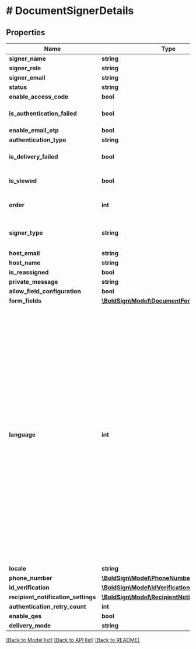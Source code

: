 # # DocumentSignerDetails

## Properties

Name | Type | Description | Notes
------------ | ------------- | ------------- | -------------
**signer_name** | **string** |  | [optional]
**signer_role** | **string** |  | [optional]
**signer_email** | **string** |  | [optional]
**status** | **string** |  | [optional]
**enable_access_code** | **bool** |  | [optional]
**is_authentication_failed** | **bool** |  | [optional] [default to false]
**enable_email_otp** | **bool** |  | [optional]
**authentication_type** | **string** |  | [optional]
**is_delivery_failed** | **bool** |  | [optional] [default to false]
**is_viewed** | **bool** |  | [optional] [default to false]
**order** | **int** |  | [optional] [default to 0]
**signer_type** | **string** |  | [optional] [default to 'Signer']
**host_email** | **string** |  | [optional]
**host_name** | **string** |  | [optional]
**is_reassigned** | **bool** |  | [optional]
**private_message** | **string** |  | [optional]
**allow_field_configuration** | **bool** |  | [optional]
**form_fields** | [**\BoldSign\Model\DocumentFormFields[]**](DocumentFormFields.md) |  | [optional]
**language** | **int** | &lt;p&gt;Description:&lt;/p&gt;&lt;ul&gt;&lt;li&gt;&lt;i&gt;0&lt;/i&gt; - None&lt;/li&gt;&lt;li&gt;&lt;i&gt;1&lt;/i&gt; - English&lt;/li&gt;&lt;li&gt;&lt;i&gt;2&lt;/i&gt; - Spanish&lt;/li&gt;&lt;li&gt;&lt;i&gt;3&lt;/i&gt; - German&lt;/li&gt;&lt;li&gt;&lt;i&gt;4&lt;/i&gt; - French&lt;/li&gt;&lt;li&gt;&lt;i&gt;5&lt;/i&gt; - Romanian&lt;/li&gt;&lt;li&gt;&lt;i&gt;6&lt;/i&gt; - Norwegian&lt;/li&gt;&lt;li&gt;&lt;i&gt;7&lt;/i&gt; - Bulgarian&lt;/li&gt;&lt;li&gt;&lt;i&gt;8&lt;/i&gt; - Italian&lt;/li&gt;&lt;li&gt;&lt;i&gt;9&lt;/i&gt; - Danish&lt;/li&gt;&lt;li&gt;&lt;i&gt;10&lt;/i&gt; - Polish&lt;/li&gt;&lt;li&gt;&lt;i&gt;11&lt;/i&gt; - Portuguese&lt;/li&gt;&lt;li&gt;&lt;i&gt;12&lt;/i&gt; - Czech&lt;/li&gt;&lt;li&gt;&lt;i&gt;13&lt;/i&gt; - Dutch&lt;/li&gt;&lt;li&gt;&lt;i&gt;14&lt;/i&gt; - Swedish&lt;/li&gt;&lt;li&gt;&lt;i&gt;15&lt;/i&gt; - Russian&lt;/li&gt;&lt;/ul&gt; | [optional]
**locale** | **string** |  | [optional]
**phone_number** | [**\BoldSign\Model\PhoneNumber**](PhoneNumber.md) |  | [optional]
**id_verification** | [**\BoldSign\Model\IdVerification**](IdVerification.md) |  | [optional]
**recipient_notification_settings** | [**\BoldSign\Model\RecipientNotificationSettings**](RecipientNotificationSettings.md) |  | [optional]
**authentication_retry_count** | **int** |  | [optional]
**enable_qes** | **bool** |  | [optional]
**delivery_mode** | **string** |  | [optional]

[[Back to Model list]](../../README.md#models) [[Back to API list]](../../README.md#endpoints) [[Back to README]](../../README.md)
